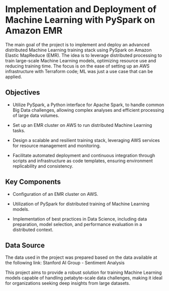 # Implementation and Deployment of Machine Learning with PySpark on Amazon EMR
The main goal of the project is to implement and deploy an advanced distributed Machine Learning training stack using PySpark on Amazon Elastic MapReduce (EMR). The idea is to leverage distributed processing to train large-scale Machine Learning models, optimizing resource use and reducing training time. The focus is on the ease of setting up an AWS infrastructure with Terraform code; ML was just a use case that can be applied.

## Objectives
- Utilize PySpark, a Python interface for Apache Spark, to handle common Big Data challenges, allowing complex analyses and efficient processing of large data volumes.

- Set up an EMR cluster on AWS to run distributed Machine Learning tasks.

- Design a scalable and resilient training stack, leveraging AWS services for resource management and monitoring.

- Facilitate automated deployment and continuous integration through scripts and infrastructure as code templates, ensuring environment replicability and consistency.

## Key Components
- Configuration of an EMR cluster on AWS.

- Utilization of PySpark for distributed training of Machine Learning models.

- Implementation of best practices in Data Science, including data preparation, model selection, and performance evaluation in a distributed context.

## Data Source
The data used in the project was prepared based on the data available at the following link: Stanford AI Group - Sentiment Analysis

This project aims to provide a robust solution for training Machine Learning models capable of handling petabyte-scale data challenges, making it ideal for organizations seeking deep insights from large datasets.
